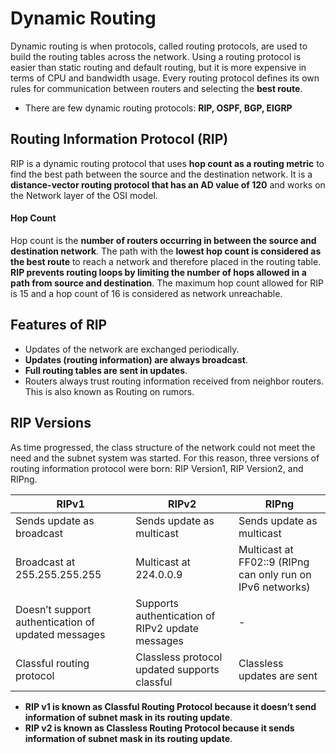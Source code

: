# Dynamic Routing

Dynamic routing is when protocols, called routing protocols, are used to build the routing tables across the network. Using a routing protocol is easier than static routing and default routing, but it is more expensive in terms of CPU and bandwidth usage. Every routing protocol defines its own rules for communication between routers and selecting the **best route**.

- There are few dynamic routing protocols: **RIP, OSPF, BGP, EIGRP**

## Routing Information Protocol (RIP)

RIP is a dynamic routing protocol that uses **hop count as a routing metric** to find the best path between the source and the destination network. It is a **distance-vector routing protocol that has an AD value of 120** and works on the Network layer of the OSI model.

#### Hop Count

Hop count is the **number of routers occurring in between the source and destination network**. The path with the **lowest hop count is considered as the best route** to reach a network and therefore placed in the routing table. **RIP prevents routing loops by limiting the number of hops allowed in a path from source and destination**. The maximum hop count allowed for RIP is 15 and a hop count of 16 is considered as network unreachable. 

## Features of RIP

- Updates of the network are exchanged periodically.
- **Updates (routing information) are always broadcast**. 
- **Full routing tables are sent in updates**. 
- Routers always trust routing information received from neighbor routers. This is also known as Routing on rumors. 

## RIP Versions

As time progressed, the class structure of the network could not meet the need and the subnet system was started. For this reason, three versions of routing information protocol were born: RIP Version1, RIP Version2, and RIPng. 

|RIPv1|RIPv2|RIPng|
|-|-|-|
|Sends update as broadcast|Sends update as multicast|Sends update as multicast|
|Broadcast at 255.255.255.255|Multicast at 224.0.0.9|Multicast at FF02::9 (RIPng can only run on IPv6 networks)|
|Doesn’t support authentication of updated messages|Supports authentication of RIPv2 update messages|-|
|Classful routing protocol|Classless protocol updated supports classful|Classless updates are sent|

- **RIP v1 is known as Classful Routing Protocol because it doesn’t send information of subnet mask in its routing update**. 
- **RIP v2 is known as Classless Routing Protocol because it sends information of subnet mask in its routing update**. 
